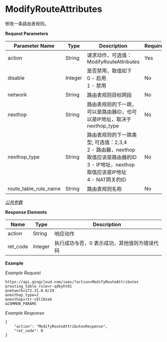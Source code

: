---
---

# ModifyRouteAttributes

修改一条路由表规则。

**Request Parameters**

| Parameter Name | Type | Description | Required |
| --- | --- | --- | --- |
| action | String | 请求动作，可选值：ModifyRouteAttributes | Yes |
| disable | Integer | 是否禁用，取值如下 <br> 0 - 启用 <br> 1 - 禁用 | No |
| network | String | 路由表规则目标网段 | No |
| nexthop | String | 路由表规则的下一跳，可以是路由器ID，也可以是IP地址，取决于nexthop_type | No |
| nexthop_type | String | 路由表规则的下一跳类型, 可选值：2,3,4 <br> 2 - 路由器，nexthop取值应该是路由器的ID <br> 3 - IP地址，nexthop取值应该是IP地址 <br> 4 - NAT网关的ID | No |
| route_table_rule_name | String | 路由表规则名称  | No |

[_公共参数_](../../common/parameters.html#api-common-parameters)

**Response Elements**

| Name | Type | Description |
| --- | --- | --- |
| action | String | 响应动作 |
| ret_code | Integer | 执行成功与否，0 表示成功，其他值则为错误代码 |

**Example**

_Example Request_

```
https://api.qingcloud.com/iaas/?action=ModifyRouteAttributes
&routing_table_rule=r-qdkyht01
&network=172.31.0.0/24
&nexthop_type=2
&nexthop=rtr-s9l10zeb
&COMMON_PARAMS
```
_Example Response_

```
{
	"action": "ModifyRouteAttributesResponse",
	"ret_code": 0
}
```
